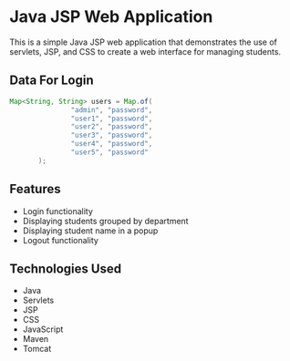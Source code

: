 # Java JSP Web Application

This is a simple Java JSP web application that demonstrates the use of servlets, JSP, 
and CSS to create a web interface for managing students.

## Data For Login
```java
Map<String, String> users = Map.of(
               "admin", "password",
               "user1", "password",
               "user2", "password",
               "user3", "password",
               "user4", "password",
               "user5", "password"
       );
```

## Features

- Login functionality
- Displaying students grouped by department
- Displaying student name in a popup
- Logout functionality

## Technologies Used

- Java
- Servlets
- JSP
- CSS
- JavaScript
- Maven
- Tomcat